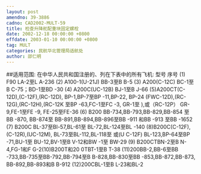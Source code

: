 ```yaml
---
layout: post
amendno: 39-3886
cadno: CAD2002-MULT-59
title: 检查升降舵配重块固定螺栓
date: 2002-12-18 00:00:00 +0800
effdate: 2003-01-10 00:00:00 +0800
tag: MULT
categories: 民航华北管理局适航处
author: 邵仁明
---
```


##适用范围:
在中华人民共和国注册的、列在下表中的所有飞机:
型号  序号
(1) F90 LA-2至L A-236
(2) A100-1(U-21J)  BB-3至B B-5
(3) A200(C-12C) BC-1至B C-75；BD-1至BD -30
(4) A200C(UC-12B)  BJ-1至B J-66
(5)A200CT(C-12D),(C-12F),(RC-12D),  BP-1,BP-7至BP -11,BP-22, BP-24
(FWC-12D),(RC-12G),(RC-12H),(RC-12K 至BP -63,FC-1至FC -3, GR-1至
),或（RC-12P）  GR-9,FE-1至FE -9, FE-25至FE-36
(6) B200  BB-734,BB-793,BB-829,BB-854
至BB -870, BB-874至
BB-891,BB-894,BB-896至BB -911
和BB -913 至BB -1652
(7) B200C BL-37至Bl-57,BL-61至
BL-72,BL-124至BL -140
(8)B200C(C-12F), (C-12R),(UC-12M),  BL-73至BL-112,BL-118至
或(U C-12F) BL-123,BP-64至BP -71,BU-1至
BU-12,BV-1至B V-12和BW -1至
BW-29
(9) B200CTBN-2至B N-4,FG-1和F G-2(10)B200T和20 0TBT-1至B T-38 (11)200BB-2,BB-6至BB -733,BB-735至BB-792,BB-794至B B-828,BB-830至BB -853,BB-872,BB-873, BB-892,BB-893和B B-912 (12)200CBL-1至B L-23和BL-2

